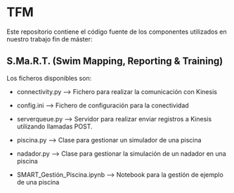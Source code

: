 # TFM

Este repositorio contiene el código fuente de los componentes utilizados en nuestro trabajo fin de máster:

## S.Ma.R.T. (Swim Mapping, Reporting & Training)

Los ficheros disponibles son:

* connectivity.py --> Fichero para realizar la comunicación con Kinesis

* config.ini --> Fichero de configuración para la conectividad

* serverqueue.py --> Servidor para realizar enviar registros a Kinesis utilizando llamadas POST.

* piscina.py --> Clase para gestionar un simulador de una piscina

* nadador.py --> Clase para gestionar la simulación de un nadador en una piscina

* SMART_Gestión_Piscina.ipynb --> Notebook para la gestión de ejemplo de una piscina
